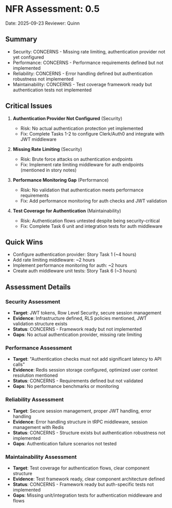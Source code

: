 # NFR Assessment: 0.5

Date: 2025-09-23
Reviewer: Quinn

## Summary

- Security: CONCERNS - Missing rate limiting, authentication provider not yet configured
- Performance: CONCERNS - Performance requirements defined but not implemented
- Reliability: CONCERNS - Error handling defined but authentication robustness not implemented
- Maintainability: CONCERNS - Test coverage framework ready but authentication tests not implemented

## Critical Issues

1. **Authentication Provider Not Configured** (Security)
   - Risk: No actual authentication protection yet implemented
   - Fix: Complete Tasks 1-2 to configure Clerk/Auth0 and integrate with JWT middleware

2. **Missing Rate Limiting** (Security)
   - Risk: Brute force attacks on authentication endpoints
   - Fix: Implement rate limiting middleware for auth endpoints (mentioned in story notes)

3. **Performance Monitoring Gap** (Performance)
   - Risk: No validation that authentication meets performance requirements
   - Fix: Add performance monitoring for auth checks and JWT validation

4. **Test Coverage for Authentication** (Maintainability)
   - Risk: Authentication flows untested despite being security-critical
   - Fix: Complete Task 6 unit and integration tests for auth middleware

## Quick Wins

- Configure authentication provider: Story Task 1 (~4 hours)
- Add rate limiting middleware: ~2 hours
- Implement performance monitoring for auth: ~2 hours
- Create auth middleware unit tests: Story Task 6 (~3 hours)

## Assessment Details

### Security Assessment

- **Target**: JWT tokens, Row Level Security, secure session management
- **Evidence**: Infrastructure defined, RLS policies mentioned, JWT validation structure exists
- **Status**: CONCERNS - Framework ready but not implemented
- **Gaps**: No actual authentication provider, missing rate limiting

### Performance Assessment

- **Target**: "Authentication checks must not add significant latency to API calls"
- **Evidence**: Redis session storage configured, optimized user context resolution mentioned
- **Status**: CONCERNS - Requirements defined but not validated
- **Gaps**: No performance benchmarks or monitoring

### Reliability Assessment

- **Target**: Secure session management, proper JWT handling, error handling
- **Evidence**: Error handling structure in tRPC middleware, session management with Redis
- **Status**: CONCERNS - Structure exists but authentication robustness not implemented
- **Gaps**: Authentication failure scenarios not tested

### Maintainability Assessment

- **Target**: Test coverage for authentication flows, clear component structure
- **Evidence**: Test framework ready, clear component architecture defined
- **Status**: CONCERNS - Framework ready but auth-specific tests not implemented
- **Gaps**: Missing unit/integration tests for authentication middleware and flows
